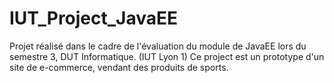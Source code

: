 # IUT_Project_JavaEE

Projet réalisé dans le cadre de l'évaluation du module de JavaEE lors du semestre 3, DUT Informatique. (IUT Lyon 1)
Ce project est un prototype d'un site de e-commerce, vendant des produits de sports. 
